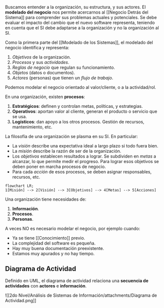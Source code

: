 Buscamos entender a la organización, su estructura, y sus actores. El **modelado del negocio** nos permite acercarnos al [[Negocio Detrás del Sistema]] para comprender sus problemas actuales y potenciales. Se debe evaluar el impacto del cambio que el nuevo software representa, teniendo en cuenta que el SI debe adaptarse a la organización y no la organización al SI.

Como la primera parte del [[Modelado de los Sistemas]], el modelado del negocio identifica y representa:

1. _Objetivos_ de la organización.
2. _Procesos_ y sus _actividades_.
3. _Reglas de negocio_ que regulan su funcionamiento.
4. _Objetos_ (datos o documentos).
5. _Actores_ (personas) que tienen un _flujo de trabajo_.

Podemos modelar el negocio orientado al valor/cliente, o a la actividad/rol.

En una organización, existen **procesos**:

1. **Estratégicos**: definen y controlan metas, políticas, y estrategias.
2. **Operativos**: aportan valor al cliente, generan el producto o servicio que se usa.
3. **Logísticos**: dan apoyo a los otros procesos. Gestión de recursos, mantenimiento, etc.

La filosofía de una organización se plasma en su SI. En particular:

- La _visión_ describe una expectativa ideal a largo plazo si todo fuera bien.
- La _misión_ describe la razón de ser de la organización.
- Los _objetivos_ establecen resultados a lograr. Se subdividen en _metas_ a alcanzar, lo que permite medir el progreso. Para lograr esos objetivos se deben poner en marcha procesos de negocio.
- Para cada _acción_ de esos procesos, se deben asignar responsables, recursos, etc.

```mermaid
flowchart LR;
1[Misión] --> 2[Visión] --> 3[Objetivos] --> 4[Metas] --> 5[Acciones]
```

Una organización tiene necesidades de:

1. **Información**.
2. **Procesos**.
3. **Personas**.

A veces NO es necesario modelar el negocio, por ejemplo cuando:

- Ya se tiene [[Conocimiento]] previo.
- La complejidad del software es pequeña.
- Hay muy buena documentación preexistente.
- Estamos muy apurados y no hay tiempo.

## Diagrama de Actividad

Definido en UML, el diagrama de actividad relaciona una **secuencia de actividades** con **actores** e **información**.

![[2do Nivel/Análisis de Sistemas de Información/attachments/Diagrama de Actividad.png]]
